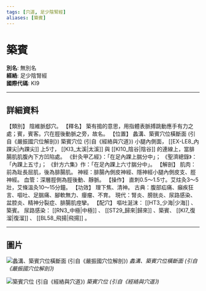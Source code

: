 ```yaml
---
tags: [穴道, 足少陰腎經]
aliases: [築賓]
---
```


# 築賓

**別名**: 無別名  
**經絡**: 足少陰腎經  
**國際代碼**: KI9  

---

## 詳細資料
【類別】
陰維脈郄穴。
【釋名】
築有搗的意思，用指體表脈搏跳動應手有力之處；賓，賓客。穴在脛後動脈之旁，故名。
【位置】
蠡溝、築賓穴位橫斷面 (引自《嚴振國穴位解剖》)
築賓穴位 (引自《經絡與穴道》)
小腿內側面， [[EX-LE8_內踝尖|內踝尖]] 上5寸， [[KI3_太溪|太溪]] 與 [[KI10_陰谷|陰谷]] 的連線上，當腓腸肌肌腹內下方凹陷處。
《針灸甲乙經》：「在足內踝上腨分中」；
《聖濟總錄》：「內踝上五寸」；
《針方六集》作：「在足內踝上六寸腨分中」。
【解剖】
肌肉：前為趾長屈肌，後為腓腸肌。
神經：腓腸內側皮神經、隱神經小腿內側皮支、脛神經。
血管：深層脛側為脛後動、靜脈。
【操作】
直刺0.5～1.5寸。艾炷灸3～5壯，艾條溫灸10～15分鐘。
【功效】
理下焦、清神。
古典：腹部疝痛、癲疾狂言、嘔吐、足腨痛、腳軟無力、癭瘤、不育。
現代：腎炎、膀胱炎、尿路感染、盆腔炎、精神分裂症、腓腸肌痙攣。
【配穴】
嘔吐涎沫： [[HT3_少海|少海]] 、築賓。
尿路感染： [[RN3_中極|中極]] 、 [[ST29_歸來|歸來]] 、築賓、 [[KI7_復溜|復溜]] 、 [[BL58_飛揚|飛揚]] 。

---

## 圖片
![蠡溝、築賓穴位橫斷面 (引自《嚴振國穴位解剖》)](https://yibian.hopto.org/pic/acu/norm/12/ligou,zhubin(yen).jpg)
_蠡溝、築賓穴位橫斷面 (引自《嚴振國穴位解剖》)_

![築賓穴位 (引自《經絡與穴道》)](https://yibian.hopto.org/pic/acu/norm/08/zhubin(j&a).jpg)
_築賓穴位 (引自《經絡與穴道》)_

